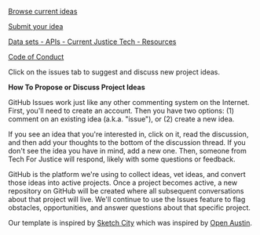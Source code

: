 <a href="https://github.com/TechForJustice/project-ideas/issues">Browse current ideas</a>

<a href="https://github.com/TechForJustice/project-ideas/issues/new">Submit your idea</a>

<a href="https://github.com/TechForJustice/Datasets-API-Tech-Resources">Data sets - APIs - Current Justice Tech - Resources</a> 

<a href="https://github.com/TechForJustice/project-ideas/blob/master/CODE_OF_CONDUCT.md">Code of Conduct</a>

Click on the issues tab to suggest and discuss new project ideas.

<b>How To Propose or Discuss Project Ideas</b>

GitHub Issues work just like any other commenting system on the Internet. First, you'll need to create an account. Then you have two options: (1) comment on an existing idea (a.k.a. "issue"), or (2) create a new idea.

If you see an idea that you're interested in, click on it, read the discussion, and then add your thoughts to the bottom of the discussion thread. If you don't see the idea you have in mind, add a new one. Then, someone from Tech For Justice will respond, likely with some questions or feedback.

GitHub is the platform we're using to collect ideas, vet ideas, and convert those ideas into active projects. Once a project becomes active, a new repository on GitHub will be created where all subsequent conversations about that project will live. We'll continue to use the Issues feature to flag obstacles, opportunities, and answer questions about that specific project.

Our template is inspired by <a href="https://github.com/sketch-city/project-ideas">Sketch City</a> which was inspired by <a href="https://github.com/open-austin/project-ideas">Open Austin</a>.
